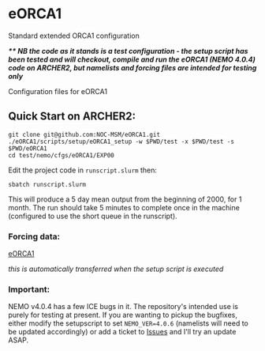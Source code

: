 # eORCA1
Standard extended ORCA1 configuration

**_\*\* NB the code as it stands is a test configuration - the setup script has been tested and will checkout, compile and run the eORCA1 (NEMO 4.0.4) code on ARCHER2, but namelists and forcing files are intended for testing only_**

Configuration files for eORCA1

## Quick Start on ARCHER2:

```
git clone git@github.com:NOC-MSM/eORCA1.git
./eORCA1/scripts/setup/eORCA1_setup -w $PWD/test -x $PWD/test -s $PWD/eORCA1
cd test/nemo/cfgs/eORCA1/EXP00
```
Edit the project code in  `runscript.slurm` then:
```
sbatch runscript.slurm
```
This will produce a 5 day mean output from the beginning of 2000, for 1 month. The run should take 5 minutes to complete once in the machine (configured to use the short queue in the runscript).

### Forcing data:

[eORCA1](http://gws-access.ceda.ac.uk/public/jmmp_collab/eORCA1)

_this is automatically transferred when the setup script is executed_

### Important:

NEMO v4.0.4 has a few ICE bugs in it. The repository's intended use is purely for testing at present. If you are wanting to pickup the bugfixes, either modify the setupscript to set `NEMO_VER=4.0.6` (namelists will need to be updated accordingly) or add a ticket to [Issues](https://github.com/NOC-MSM/eORCA1/issues) and I'll try an update ASAP.
